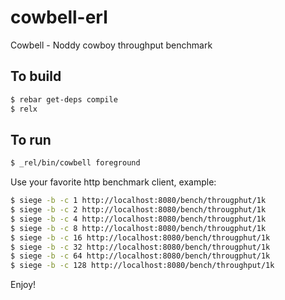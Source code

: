 cowbell-erl
===========

Cowbell - Noddy cowboy throughput benchmark

To build
-------

```bash
$ rebar get-deps compile
$ relx
```

To run
-------

```bash
$ _rel/bin/cowbell foreground
```

Use your favorite http benchmark client, example:

```bash
$ siege -b -c 1 http://localhost:8080/bench/througphut/1k
$ siege -b -c 2 http://localhost:8080/bench/througphut/1k
$ siege -b -c 4 http://localhost:8080/bench/througphut/1k
$ siege -b -c 8 http://localhost:8080/bench/througphut/1k
$ siege -b -c 16 http://localhost:8080/bench/througphut/1k
$ siege -b -c 32 http://localhost:8080/bench/througphut/1k
$ siege -b -c 64 http://localhost:8080/bench/througphut/1k
$ siege -b -c 128 http://localhost:8080/bench/throughput/1k
```

Enjoy!
